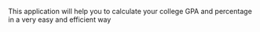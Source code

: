 This application will help you to calculate your college GPA and percentage in a very easy and efficient way
